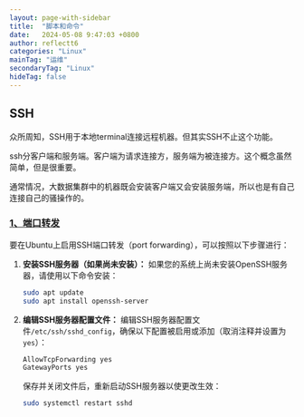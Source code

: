 ```yaml
---
layout: page-with-sidebar
title:  "脚本和命令"
date:   2024-05-08 9:47:03 +0800
author: reflectt6
categories: "Linux"
mainTag: "运维"
secondaryTag: "Linux"
hideTag: false
---
```


## SSH

众所周知，SSH用于本地terminal连接远程机器。但其实SSH不止这个功能。

ssh分客户端和服务端。客户端为请求连接方，服务端为被连接方。这个概念虽然简单，但是很重要。

通常情况，大数据集群中的机器既会安装客户端又会安装服务端，所以也是有自己连接自己的骚操作的。

### [1、端口转发](https://zhuanlan.zhihu.com/p/615584874)

要在Ubuntu上启用SSH端口转发（port forwarding），可以按照以下步骤进行：

1. **安装SSH服务器（如果尚未安装）：** 如果您的系统上尚未安装OpenSSH服务器，请使用以下命令安装：

   ```bash
   sudo apt update
   sudo apt install openssh-server
   ```

2. **编辑SSH服务器配置文件：** 编辑SSH服务器配置文件`/etc/ssh/sshd_config`，确保以下配置被启用或添加（取消注释并设置为`yes`）：

   ```bash
   AllowTcpForwarding yes
   GatewayPorts yes
   ```

   保存并关闭文件后，重新启动SSH服务器以使更改生效：

   ```bash
   sudo systemctl restart sshd
   ```



